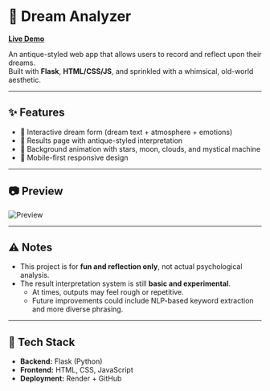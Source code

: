 # 🌙 Dream Analyzer

[**Live Demo**](https://dream-analyzer-4463.onrender.com)

An antique-styled web app that allows users to record and reflect upon their dreams.  
Built with **Flask**, **HTML/CSS/JS**, and sprinkled with a whimsical, old-world aesthetic.  

---

## ✨ Features
- 🌌 Interactive dream form (dream text + atmosphere + emotions)  
- 📜 Results page with antique-styled interpretation  
- 🎨 Background animation with stars, moon, clouds, and mystical machine  
- 📱 Mobile-first responsive design  

---

## 📷 Preview
![Preview](images/preview.jpg)

---

## ⚠️ Notes
- This project is for **fun and reflection only**, not actual psychological analysis.  
- The result interpretation system is still **basic and experimental**.  
  - At times, outputs may feel rough or repetitive.  
  - Future improvements could include NLP-based keyword extraction and more diverse phrasing.

---

## 🚀 Tech Stack
- **Backend:** Flask (Python)  
- **Frontend:** HTML, CSS, JavaScript  
- **Deployment:** Render + GitHub  
